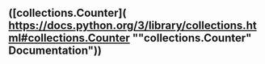 
## ([collections.Counter]( https://docs.python.org/3/library/collections.html#collections.Counter ""collections.Counter" Documentation"))